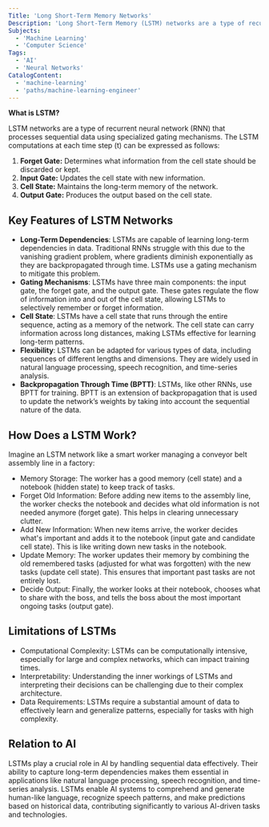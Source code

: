 ```yaml
---
Title: 'Long Short-Term Memory Networks'
Description: 'Long Short-Term Memory (LSTM) networks are a type of recurrent neural network (RNN) architecture designed to capture long-term dependencies in sequential and time-series data.'
Subjects:
  - 'Machine Learning'
  - 'Computer Science'
Tags:
  - 'AI'
  - 'Neural Networks'
CatalogContent:
  - 'machine-learning'
  - 'paths/machine-learning-engineer'
---
```


**What is LSTM?**

LSTM networks are a type of recurrent neural network (RNN) that processes sequential data using specialized gating mechanisms. The LSTM computations at each time step \(t\) can be expressed as follows:

1. **Forget Gate:**
   Determines what information from the cell state should be discarded or kept.
2. **Input Gate:**
   Updates the cell state with new information.
3. **Cell State:**
   Maintains the long-term memory of the network.
4. **Output Gate:**
   Produces the output based on the cell state.

## Key Features of LSTM Networks
- **Long-Term Dependencies**: LSTMs are capable of learning long-term dependencies in data. Traditional RNNs struggle with this due to the vanishing gradient problem, where gradients diminish exponentially as they are backpropagated through time. LSTMs use a gating mechanism to mitigate this problem.
- **Gating Mechanisms**: LSTMs have three main components: the input gate, the forget gate, and the output gate. These gates regulate the flow of information into and out of the cell state, allowing LSTMs to selectively remember or forget information.
- **Cell State**: LSTMs have a cell state that runs through the entire sequence, acting as a memory of the network. The cell state can carry information across long distances, making LSTMs effective for learning long-term patterns.
- **Flexibility**: LSTMs can be adapted for various types of data, including sequences of different lengths and dimensions. They are widely used in natural language processing, speech recognition, and time-series analysis.
- **Backpropagation Through Time (BPTT)**: LSTMs, like other RNNs, use BPTT for training. BPTT is an extension of backpropagation that is used to update the network’s weights by taking into account the sequential nature of the data.


## How Does a LSTM Work?

Imagine an LSTM network like a smart worker managing a conveyor belt assembly line in a factory:

- Memory Storage: The worker has a good memory (cell state) and a notebook (hidden state) to keep track of tasks.
- Forget Old Information: Before adding new items to the assembly line, the worker checks the notebook and decides what old information is not needed anymore (forget gate). This helps in clearing unnecessary clutter.
- Add New Information: When new items arrive, the worker decides what's important and adds it to the notebook (input gate and candidate cell state). This is like writing down new tasks in the notebook.
- Update Memory: The worker updates their memory by combining the old remembered tasks (adjusted for what was forgotten) with the new tasks (update cell state). This ensures that important past tasks are not entirely lost.
- Decide Output: Finally, the worker looks at their notebook, chooses what to share with the boss, and tells the boss about the most important ongoing tasks (output gate).

## Limitations of LSTMs

- Computational Complexity: LSTMs can be computationally intensive, especially for large and complex networks, which can impact training times.
- Interpretability: Understanding the inner workings of LSTMs and interpreting their decisions can be challenging due to their complex architecture.
- Data Requirements: LSTMs require a substantial amount of data to effectively learn and generalize patterns, especially for tasks with high complexity.

## Relation to AI

LSTMs play a crucial role in AI by handling sequential data effectively. Their ability to capture long-term dependencies makes them essential in applications like natural language processing, speech recognition, and time-series analysis. LSTMs enable AI systems to comprehend and generate human-like language, recognize speech patterns, and make predictions based on historical data, contributing significantly to various AI-driven tasks and technologies.

